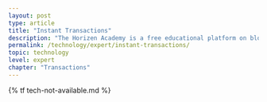 ```yaml
---
layout: post
type: article
title: "Instant Transactions"
description: "The Horizen Academy is a free educational platform on blockchain technology, cryptocurrency, and privacy. This chapter is is not available yet. We add content frequently, sign up for our newsletter for notifications when it's released."
permalink: /technology/expert/instant-transactions/
topic: technology
level: expert
chapter: "Transactions"
---
```


{% tf tech-not-available.md %}
